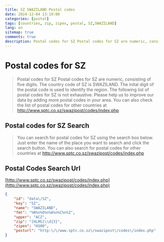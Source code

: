 ```yaml
---
title: SZ SWAZILAND Postal codes 
date: 2024-12-04 13:19:00
categories: [postal]
tags: [countries, zip, zipex, postal, SZ,SWAZILAND]
lang: en
sitemap: true
comments: true
description: Postal codes for SZ Postal codes for SZ are numeric, consisting of five digits. The country code of SZ is SWAZILAND. The inital digit of the postal code is used to identify the region. The following list of postal codes for SZ is not exhaustive. Please help us to improve our data by adding more postal codes in your area. You can also check the list of postal codes for other countries at http://www.sptc.co.sz/swazipost/codes/index.php
---
```


# Postal codes for SZ
> Postal codes for SZ Postal codes for SZ are numeric, consisting of five digits. The country code of SZ is SWAZILAND. The inital digit of the postal code is used to identify the region. The following list of postal codes for SZ is not exhaustive. Please help us to improve our data by adding more postal codes in your area. You can also check the list of postal codes for other countries at http://www.sptc.co.sz/swazipost/codes/index.php

## Postal codes for SZ Search 
> You can search for postal codes for SZ using the search box below. Just enter the name of the place you want to search and click the search button. You can also search for postal codes for other countries at http://www.sptc.co.sz/swazipost/codes/index.php

## Postal Codes Search Url

[http://www.sptc.co.sz/swazipost/codes/index.php](http://www.sptc.co.sz/swazipost/codes/index.php)
```json
{
    "id": "data\/SZ",
    "key": "SZ",
    "name": "SWAZILAND",
    "fmt": "%N%n%O%n%A%n%C%n%Z",
    "upper": "ACZ",
    "zip": "[HLMS]\\d{3}",
    "zipex": "H100",
    "posturl": "http:\/\/www.sptc.co.sz\/swazipost\/codes\/index.php"
}
```
